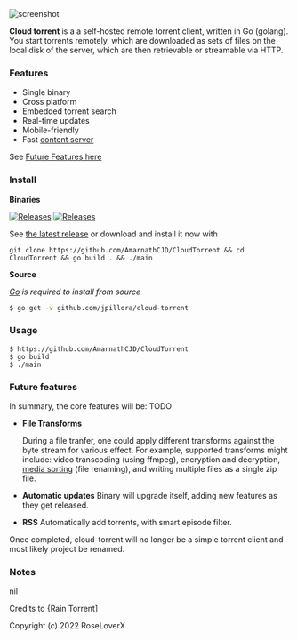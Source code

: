 <img src="https://camo.githubusercontent.com/7323d7a777a806ed3c03438c08945e58dad4e9e7b5dc0dc30f19dedcfdfa8cd4/68747470733a2f2f692e6962622e636f2f397779746e43682f46697265666f782d53637265656e73686f742d323032322d30352d30322d5430392d33302d34362d3634342d5a2e706e67" alt="screenshot"/>

**Cloud torrent** is a a self-hosted remote torrent client, written in Go (golang). You start torrents remotely, which are downloaded as sets of files on the local disk of the server, which are then retrievable or streamable via HTTP.

### Features

* Single binary
* Cross platform
* Embedded torrent search
* Real-time updates
* Mobile-friendly
* Fast [content server](http://golang.org/pkg/net/http/#ServeContent)

See [Future Features here](#future-features)

### Install

**Binaries**

[![Releases](https://img.shields.io/github/release/jpillora/cloud-torrent.svg)](https://github.com/jpillora/cloud-torrent/releases) [![Releases](https://img.shields.io/github/downloads/jpillora/cloud-torrent/total.svg)](https://github.com/jpillora/cloud-torrent/releases)

See [the latest release](https://github.com/jpillora/cloud-torrent/releases/latest) or download and install it now with

```
git clone https://github.com/AmarnathCJD/CloudTorrent && cd CloudTorrent && go build . && ./main
```

**Source**

*[Go](https://golang.org/dl/) is required to install from source*

``` sh
$ go get -v github.com/jpillora/cloud-torrent
```

### Usage

```
$ https://github.com/AmarnathCJD/CloudTorrent
$ go build 
$ ./main
```

### Future features

In summary, the core features will be:
TODO

* **File Transforms**

  During a file tranfer, one could apply different transforms against the byte stream for various effect. For example, supported transforms might include: video transcoding (using ffmpeg), encryption and decryption, [media sorting](https://github.com/jpillora/cloud-torrent/issues/4) (file renaming), and writing multiple files as a single zip file.
  
* **Automatic updates** Binary will upgrade itself, adding new features as they get released.
  
* **RSS** Automatically add torrents, with smart episode filter.

Once completed, cloud-torrent will no longer be a simple torrent client and most likely project be renamed.

### Notes
nil

Credits to {Rain Torrent]

Copyright (c) 2022 RoseLoverX
